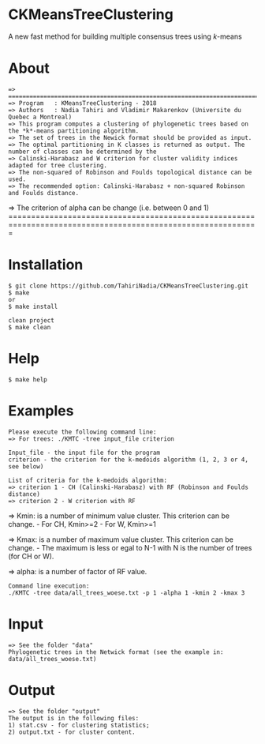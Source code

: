 # CKMeansTreeClustering
A new fast method for building multiple consensus trees using *k*-means

# About
	=> =============================================================================================================
	=> Program   : KMeansTreeClustering - 2018
	=> Authors   : Nadia Tahiri and Vladimir Makarenkov (Universite du Quebec a Montreal)
	=> This program computes a clustering of phylogenetic trees based on the *k*-means partitioning algorithm.
	=> The set of trees in the Newick format should be provided as input.
	=> The optimal partitioning in K classes is returned as output. The number of classes can be determined by the
	=> Calinski-Harabasz and W criterion for cluster validity indices adapted for tree clustering.
	=> The non-squared of Robinson and Foulds topological distance can be used.
	=> The recommended option: Calinski-Harabasz + non-squared Robinson and Foulds distance.
  => The criterion of alpha can be change (i.e. between 0 and 1)
	 =============================================================================================================

# Installation
	$ git clone https://github.com/TahiriNadia/CKMeansTreeClustering.git
	$ make
	or
	$ make install

	clean project
	$ make clean

# Help
	$ make help

# Examples
	Please execute the following command line:
	=> For trees: ./KMTC -tree input_file criterion

	Input_file - the input file for the program
	criterion - the criterion for the k-medoids algorithm (1, 2, 3 or 4, see below)

	List of criteria for the k-medoids algorithm:
	=> criterion 1 - CH (Calinski-Harabasz) with RF (Robinson and Foulds distance)
	=> criterion 2 - W criterion with RF

  => Kmin: is a number of minimum value cluster. This criterion can be change.
      - For CH, Kmin­>=2
      - For W, Kmin>=1

  => Kmax: is a number of maximum value cluster. This criterion can be change.
      - The maximum is less or egal to N-1 with N is the number of trees (for CH or W).

  => alpha: is a number of factor of RF value.

	Command line execution:
	./KMTC -tree data/all_trees_woese.txt -p 1 -alpha 1 -kmin 2 -kmax 3

# Input
	=> See the folder "data"
	Phylogenetic trees in the Netwick format (see the example in: data/all_trees_woese.txt)

# Output
	=> See the folder "output"
	The output is in the following files:
	1) stat.csv - for clustering statistics;
	2) output.txt - for cluster content.
